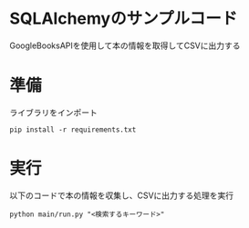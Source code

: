 SQLAlchemyのサンプルコード
====

GoogleBooksAPIを使用して本の情報を取得してCSVに出力する

# 準備
ライブラリをインポート
```
pip install -r requirements.txt
```
# 実行
以下のコードで本の情報を収集し、CSVに出力する処理を実行
```
python main/run.py "<検索するキーワード>"
```
